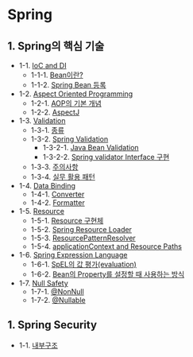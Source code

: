 # Spring



## 1. Spring의 핵심 기술

- 1-1. [IoC and DI](https://github.com/gimhanul/til/blob/master/spring/core/ioc%20and%20di/ioc%20and%20di.md)
    - 1-1-1. [Bean이란?](https://github.com/gimhanul/til/blob/master/spring/core/ioc%20and%20di/bean/bean.md)
    - 1-1-2. [Spring Bean 등록](https://github.com/gimhanul/til/blob/master/spring/core/ioc%20and%20di/bean/spring%20bean%20%eb%93%b1%eb%a1%9d.md)
- 1-2. [Aspect Oriented Programming](https://github.com/gimhanul/til/blob/master/spring/core/aspect%20oriented%20programming/aspect%20oriented%20programming.md)
    - 1-2-1. [AOP의 기본 개념](https://github.com/gimhanul/til/blob/master/spring/core/aspect%20oriented%20programming/aop%ec%9d%98%20%ea%b8%b0%eb%b3%b8%20%ea%b0%9c%eb%85%90.md)
    - 1-2-2. [AspectJ](https://github.com/gimhanul/til/blob/master/spring/core/aspect%20oriented%20programming/aspectj.md)
- 1-3. [Validation](https://github.com/gimhanul/til/blob/master/spring/core/validation/validation.md)
    - 1-3-1. [종류](https://github.com/gimhanul/til/blob/master/spring/core/validation/%ec%a2%85%eb%a5%98.md)
    - 1-3-2. [Spring Validation](https://github.com/gimhanul/til/blob/master/spring/core/validation/spring%ec%9d%98%20validation/spring%ec%9d%98%20validation.md)
        - 1-3-2-1. [Java Bean Validation](https://github.com/gimhanul/til/blob/master/spring/core/validation/spring%ec%9d%98%20validation/java%20bean%20validation.md)
        - 1-3-2-2. [Spring validator Interface 구현](https://github.com/gimhanul/til/blob/master/spring/core/validation/spring%ec%9d%98%20validation/spring%20validator%20interface%20%ea%b5%ac%ed%98%84.md)
    - 1-3-3. [주의사항](https://github.com/gimhanul/til/blob/master/spring/core/validation/%ec%a3%bc%ec%9d%98%ec%82%ac%ed%95%ad.md)
    - 1-3-4. [실무 활용 패턴](https://github.com/gimhanul/til/blob/master/spring/core/validation/%ec%8b%a4%eb%ac%b4%ed%99%9c%ec%9a%a9%ed%8c%a8%ed%84%b4.md)
- 1-4. [Data Binding](https://github.com/gimhanul/til/blob/master/spring/core/data%20binding/data%20binding.md)
    - 1-4-1. [Converter](https://github.com/gimhanul/til/blob/master/spring/core/data%20binding/converter.md)
    - 1-4-2. [Formatter](https://github.com/gimhanul/til/blob/master/spring/core/data%20binding/formatter.md)
- 1-5. [Resource](https://github.com/gimhanul/til/blob/master/spring/core/resource/resource.md)
    - 1-5-1. [Resource 구현체](https://github.com/gimhanul/til/blob/master/spring/core/resource/resource%20%ea%b5%ac%ed%98%84%ec%b2%b4.md)
    - 1-5-2. [Spring Resource Loader](https://github.com/gimhanul/til/blob/master/spring/core/resource/spring%20resourceloader.md)
    - 1-5-3. [ResourcePatternResolver](https://github.com/gimhanul/til/blob/master/spring/core/resource/resourcepatternresolver.md)
    - 1-5-4. [applicationContext and Resource Paths](https://github.com/gimhanul/til/blob/master/spring/core/resource/applicationcontexts%20and%20resource%20paths.md)
- 1-6. [Spring Expression Language](https://github.com/gimhanul/til/blob/master/spring/core/spel/spel.md)
    - 1-6-1. [SpEL의 값 평가(evaluation)](https://github.com/gimhanul/til/blob/master/spring/core/spel/sple%ec%9d%98%20%ea%b0%92%20%ed%8f%89%ea%b0%80.md)
    - 1-6-2. [Bean의 Property를 설정할 때 사용하는 방식](https://github.com/gimhanul/til/blob/master/spring/core/spel/bean%ec%9d%98%20property%eb%a5%bc%20%ec%84%a4%ec%a0%95%ed%95%a0%20%eb%95%8c%20%ec%82%ac%ec%9a%a9%ed%95%98%eb%8a%94%20%eb%b0%a9%ec%8b%9d.md)
- 1-7. [Null Safety](https://github.com/gimhanul/til/blob/master/spring/core/null%20safety/null%20safety.md)
    - 1-7-1. [@NonNull](https://github.com/gimhanul/til/blob/master/spring/core/null%20safety/%40nonnull.md)
    - 1-7-2. [@Nullable](https://github.com/gimhanul/til/blob/master/spring/core/null%20safety/%40nullable.md)


## 1. Spring Security

- 1-1. [내부구조]()